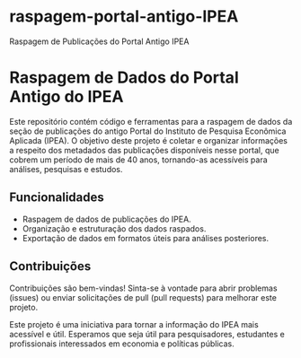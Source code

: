 # raspagem-portal-antigo-IPEA
Raspagem de Publicações do Portal Antigo IPEA

# Raspagem de Dados do Portal Antigo do IPEA

Este repositório contém código e ferramentas para a raspagem de dados da seção de publicações do antigo Portal do Instituto de Pesquisa Econômica Aplicada (IPEA). O objetivo deste projeto é coletar e organizar informações a respeito dos metadados das publicações disponíveis nesse portal, que cobrem um período de mais de 40 anos, tornando-as acessíveis para análises, pesquisas e estudos.

## Funcionalidades

- Raspagem de dados de publicações do IPEA.
- Organização e estruturação dos dados raspados.
- Exportação de dados em formatos úteis para análises posteriores.

## Contribuições

Contribuições são bem-vindas! Sinta-se à vontade para abrir problemas (issues) ou enviar solicitações de pull (pull requests) para melhorar este projeto.

Este projeto é uma iniciativa para tornar a informação do IPEA mais acessível e útil. Esperamos que seja útil para pesquisadores, estudantes e profissionais interessados em economia e políticas públicas.

